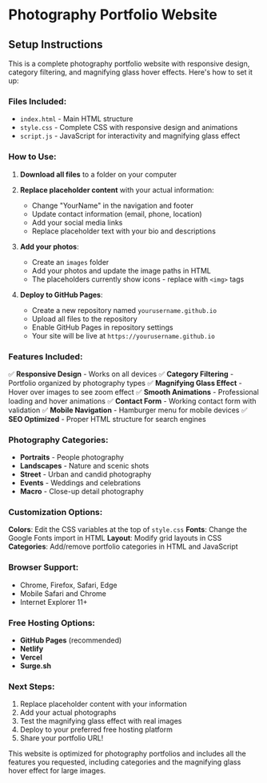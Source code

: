 # Photography Portfolio Website

## Setup Instructions

This is a complete photography portfolio website with responsive design, category filtering, and magnifying glass hover effects. Here's how to set it up:

### Files Included:
- `index.html` - Main HTML structure
- `style.css` - Complete CSS with responsive design and animations
- `script.js` - JavaScript for interactivity and magnifying glass effect

### How to Use:

1. **Download all files** to a folder on your computer
2. **Replace placeholder content** with your actual information:
   - Change "YourName" in the navigation and footer
   - Update contact information (email, phone, location)
   - Add your social media links
   - Replace placeholder text with your bio and descriptions

3. **Add your photos**:
   - Create an `images` folder
   - Add your photos and update the image paths in HTML
   - The placeholders currently show icons - replace with `<img>` tags

4. **Deploy to GitHub Pages**:
   - Create a new repository named `yourusername.github.io`
   - Upload all files to the repository
   - Enable GitHub Pages in repository settings
   - Your site will be live at `https://yourusername.github.io`

### Features Included:

✅ **Responsive Design** - Works on all devices
✅ **Category Filtering** - Portfolio organized by photography types
✅ **Magnifying Glass Effect** - Hover over images to see zoom effect
✅ **Smooth Animations** - Professional loading and hover animations
✅ **Contact Form** - Working contact form with validation
✅ **Mobile Navigation** - Hamburger menu for mobile devices
✅ **SEO Optimized** - Proper HTML structure for search engines

### Photography Categories:
- **Portraits** - People photography
- **Landscapes** - Nature and scenic shots
- **Street** - Urban and candid photography
- **Events** - Weddings and celebrations
- **Macro** - Close-up detail photography

### Customization Options:

**Colors**: Edit the CSS variables at the top of `style.css`
**Fonts**: Change the Google Fonts import in HTML
**Layout**: Modify grid layouts in CSS
**Categories**: Add/remove portfolio categories in HTML and JavaScript

### Browser Support:
- Chrome, Firefox, Safari, Edge
- Mobile Safari and Chrome
- Internet Explorer 11+

### Free Hosting Options:
- **GitHub Pages** (recommended)
- **Netlify**
- **Vercel**
- **Surge.sh**

### Next Steps:
1. Replace placeholder content with your information
2. Add your actual photographs
3. Test the magnifying glass effect with real images
4. Deploy to your preferred free hosting platform
5. Share your portfolio URL!

This website is optimized for photography portfolios and includes all the features you requested, including categories and the magnifying glass hover effect for large images.